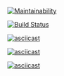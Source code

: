 [![Maintainability](https://api.codeclimate.com/v1/badges/38656a6382f6aa9a5558/maintainability)](https://codeclimate.com/github/ramzesnic/project-lvl1-s404/maintainability)

[![Build Status](https://travis-ci.org/ramzesnic/project-lvl1-s404.svg?branch=master)](https://travis-ci.org/ramzesnic/project-lvl1-s404)

[![asciicast](https://asciinema.org/a/g6rz0Dan4fXbQ0n6FZOC0nLfo.svg)](https://asciinema.org/a/g6rz0Dan4fXbQ0n6FZOC0nLfo)

[![asciicast](https://asciinema.org/a/n6Rt3sz2i3YdTbh7J9IiZhWPw.svg)](https://asciinema.org/a/n6Rt3sz2i3YdTbh7J9IiZhWPw)

[![asciicast](https://asciinema.org/a/pYmtewB8A2VEX4dgfcWaX3qLE.svg)](https://asciinema.org/a/pYmtewB8A2VEX4dgfcWaX3qLE)